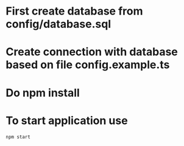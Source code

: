 # First create database from config/database.sql

# Create connection with database based on file config.example.ts

# Do npm install

# To start application use
    npm start
